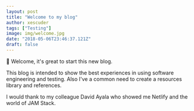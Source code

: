 ```yaml
---
layout: post
title: "Welcome to my blog"
author: xescuder
tags: ["Testing"]
image: img/welcome.jpg
date: "2018-05-06T23:46:37.121Z"
draft: false
---
```


👋 Welcome, it's great to start this new blog.

This blog is intended to show the best experiences in using software engineering and testing. Also I've a common need to create a resources library and references.

I would thank to my colleague David Ayala who showed me Netlify and the world of JAM Stack.
